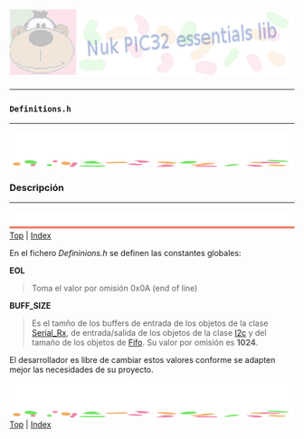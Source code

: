![Nuk](img/Nuk-pic-essentials-lib.jpg)
------------------------------------------------------------------------------




------------------------------------------------------------------------------
### **`Definitions.h`**




------------------------------------------------------------------------------
![separa](img/Nuk-separa.jpg)
### Descripción




------------------------------------------------------------------------------
![metode](img/Nuk-metode.jpg)
[Top](#TOP) | [Index](Index.md)


En el fichero *Defininions.h* se definen las constantes globales:

**EOL**
> Toma el valor por omisión 0x0A (end of line)

**BUFF_SIZE**
> Es el tamño de los buffers de entrada de los objetos de la clase
[Serial_Rx](Serial.md), de entrada/salida de los objetos de la clase 
[I2c](I2c.md) y del tamaño de los 
objetos de [Fifo](Fifo.md). Su valor por omisión es **1024**.



El desarrollador es libre de cambiar estos valores conforme se adapten 
mejor las necesidades de su proyecto.








![separa](img/Nuk-separa.jpg)
[Top](#TOP) | [Index](Index.md)

